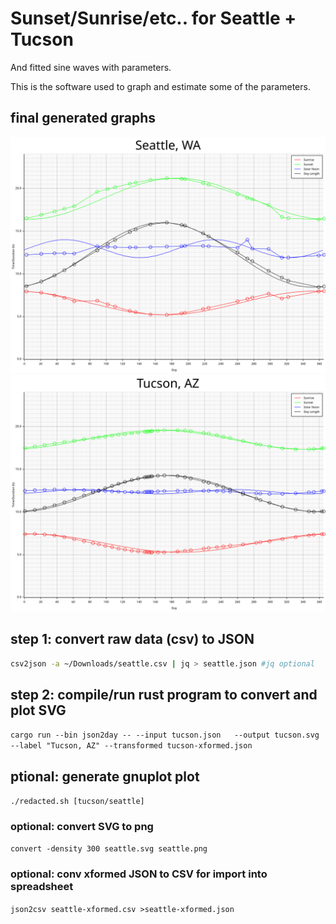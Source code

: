 # Sunset/Sunrise/etc.. for Seattle + Tucson
And fitted sine waves with parameters.

This is the software used to graph and estimate some of the parameters.

## final generated graphs

![seattle gen](generated/seattle.svg)
![tucson gen](generated/tucson.svg)

## step 1: convert raw data (csv) to JSON

```bash
csv2json -a ~/Downloads/seattle.csv | jq > seattle.json #jq optional
```

## step 2: compile/run rust program to convert and plot SVG

`cargo run --bin json2day -- --input tucson.json   --output tucson.svg --label "Tucson, AZ" --transformed tucson-xformed.json`

## ptional: generate gnuplot plot

`./redacted.sh [tucson/seattle]`

### optional: convert SVG to png

`convert -density 300 seattle.svg seattle.png`

### optional: conv xformed JSON to CSV for import into spreadsheet

`json2csv seattle-xformed.csv >seattle-xformed.json`
